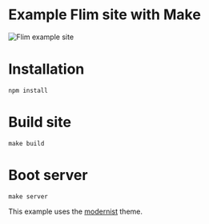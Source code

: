 # Example Flim site with Make

![Flim example site][1]

# Installation

    npm install

# Build site

    make build

# Boot server

    make server

This example uses the [modernist][2] theme.

[1]: http://f.cl.ly/items/1Z0p0J2U0i3K0a2V0q26/flim.png
[2]: https://github.com/orderedlist/modernist 
